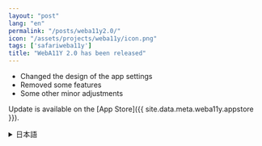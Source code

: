 ```yaml
---
layout: "post"
lang: "en"
permalink: "/posts/weba11y2.0/"
icon: "/assets/projects/weba11y/icon.png"
tags: ['safariweba11y']
title: "WebA11Y 2.0 has been released"
---
```


- Changed the design of the app settings
- Removed some features
- Some other minor adjustments

Update is available on the [App Store]({{ site.data.meta.weba11y.appstore }}).

<details lang="ja">
  <summary>日本語</summary>

- アプリのデザインを変更しました
- 一部の機能を削除しました
- その他いくつかの細かい調整をしました

アップデートは[App Store]({{ site.data.meta.weba11y.appstore }})で利用可能です。

</details>
